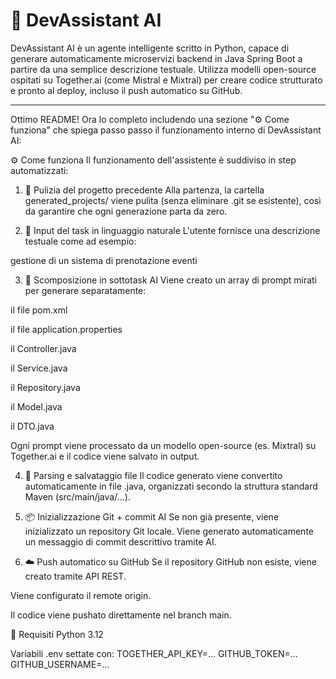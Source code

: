# 🤖 DevAssistant AI

DevAssistant AI è un agente intelligente scritto in Python, capace di generare automaticamente microservizi backend in Java Spring Boot a partire da una semplice descrizione testuale. Utilizza modelli open-source ospitati su Together.ai (come Mistral e Mixtral) per creare codice strutturato e pronto al deploy, incluso il push automatico su GitHub.

---
Ottimo README! Ora lo completo includendo una sezione "⚙️ Come funziona" che spiega passo passo il funzionamento interno di DevAssistant AI:

⚙️ Come funziona
Il funzionamento dell'assistente è suddiviso in step automatizzati:

1. 🧽 Pulizia del progetto precedente
Alla partenza, la cartella generated_projects/ viene pulita (senza eliminare .git se esistente), così da garantire che ogni generazione parta da zero.

2. 🧾 Input del task in linguaggio naturale
L'utente fornisce una descrizione testuale come ad esempio:

gestione di un sistema di prenotazione eventi

3. 🧠 Scomposizione in sottotask AI
Viene creato un array di prompt mirati per generare separatamente:

il file pom.xml

il file application.properties

il Controller.java

il Service.java

il Repository.java

il Model.java

il DTO.java

Ogni prompt viene processato da un modello open-source (es. Mixtral) su Together.ai e il codice viene salvato in output.

4. 🧩 Parsing e salvataggio file
Il codice generato viene convertito automaticamente in file .java, organizzati secondo la struttura standard Maven (src/main/java/...).

5. 📦 Inizializzazione Git + commit AI
Se non già presente, viene inizializzato un repository Git locale.
Viene generato automaticamente un messaggio di commit descrittivo tramite AI.

6. ☁️ Push automatico su GitHub
Se il repository GitHub non esiste, viene creato tramite API REST.

Viene configurato il remote origin.

Il codice viene pushato direttamente nel branch main.

📎 Requisiti
Python 3.12

Variabili .env settate con:
TOGETHER_API_KEY=...
GITHUB_TOKEN=...
GITHUB_USERNAME=...
